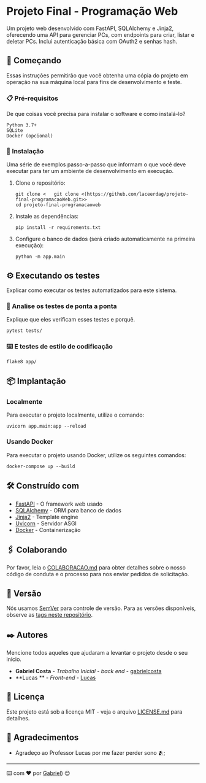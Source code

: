# Projeto Final - Programação Web

Um projeto web desenvolvido com FastAPI, SQLAlchemy e Jinja2, oferecendo uma API para gerenciar PCs, com endpoints para criar, listar e deletar PCs. Inclui autenticação básica com OAuth2 e senhas hash.

## 🚀 Começando

Essas instruções permitirão que você obtenha uma cópia do projeto em operação na sua máquina local para fins de desenvolvimento e teste.

### 📋 Pré-requisitos

De que coisas você precisa para instalar o software e como instalá-lo?

```
Python 3.7+
SQLite
Docker (opcional)
```

### 🔧 Instalação

Uma série de exemplos passo-a-passo que informam o que você deve executar para ter um ambiente de desenvolvimento em execução.

1. Clone o repositório:
   ```
   git clone <   git clone <(https://github.com/laceerdag/projeto-final-programacaoWeb.git>>
   cd projeto-final-programacaoweb
   ```

2. Instale as dependências:
   ```
   pip install -r requirements.txt
   ```

3. Configure o banco de dados (será criado automaticamente na primeira execução):
   ```
   python -m app.main
   ```

## ⚙️ Executando os testes

Explicar como executar os testes automatizados para este sistema.

### 🔩 Analise os testes de ponta a ponta

Explique que eles verificam esses testes e porquê.

```
pytest tests/
```

### ⌨️ E testes de estilo de codificação

```
flake8 app/
```

## 📦 Implantação

### Localmente

Para executar o projeto localmente, utilize o comando:

```
uvicorn app.main:app --reload
```

### Usando Docker

Para executar o projeto usando Docker, utilize os seguintes comandos:

```
docker-compose up --build
```

## 🛠️ Construído com


* [FastAPI](https://fastapi.tiangolo.com/) - O framework web usado
* [SQLAlchemy](https://www.sqlalchemy.org/) - ORM para banco de dados
* [Jinja2](https://palletsprojects.com/p/jinja/) - Template engine
* [Uvicorn](https://www.uvicorn.org/) - Servidor ASGI
* [Docker](https://www.docker.com/) - Containerização

## 🖇️ Colaborando

Por favor, leia o [COLABORACAO.md](https://gist.github.com/usuario/linkParaInfoSobreContribuicoes) para obter detalhes sobre o nosso código de conduta e o processo para nos enviar pedidos de solicitação.

## 📌 Versão

Nós usamos [SemVer](http://semver.org/) para controle de versão. Para as versões disponíveis, observe as [tags neste repositório](https://github.com/suas/tags/do/projeto). 

## ✒️ Autores

Mencione todos aqueles que ajudaram a levantar o projeto desde o seu início.

* **Gabriel Costa** - *Trabalho Inicial - back end* - [gabrielcosta]([https://github.com/linkParaPerfil](https://github.com/laceerdag))
* **Lucas ** - *Front-end* - [Lucas]([https://github.com/linkParaPerfil](https://github.com/lucasrso?tab=overview&from=2024-06-01&to=2024-06-20))


## 📄 Licença

Este projeto está sob a licença MIT - veja o arquivo [LICENSE.md](https://github.com/usuario/projeto/licenca) para detalhes.

## 🎁 Agradecimentos

* Agradeço ao Professor Lucas por me fazer perder sono 🫂;

---
⌨️ com ❤️ por [Gabriel](https://github.com/laceerdag)) 😊
